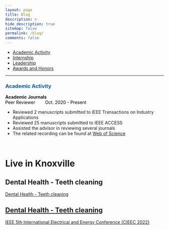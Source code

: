 ```yaml
---
layout: page
title: Blog
description: >
hide_description: true
sitemap: false
permalink: /blog/
comments: false
---
```


<!--

                                                                                                                                                                    
-->
<div id="toc_container">
<!--
<a class="toc_title" style="font-size: 15px;" id="toc"> <b>TOC of This Page</b> </a>
-->
  <ul class="toc_list">
    <li><a href="#Academic Activity">Academic Activity</a></li>
    <li><a href="#Internship">Internship</a></li>
    <li><a href="#Leadership">Leadership</a></li>
    <li><a href="#Awards and Honors">Awards and Honors</a></li>
  </ul>
</div>

<hr>

<h3 class="h2" style="color: rgb(1,92,171)" id="Academic Activity">Academic Activity</h3>
<div id="Peer Reviewer">
   <strong>Academic Journals</strong><br>
   <a style="margin-right: 2em;color: black;"><span class="icon-user" style="font-size: 10px;"></span> Peer Reviewer</a>   <a style="margin-right: 2em;color: black;"><span class="icon-clock" style="font-size: 10px;"></span> Oct. 2020 - Present</a><br>

 <ul>
    <li> Reviewed 2 manuscripts submitted to IEEE Transactions on Industry Applications </li>
    <li> Reviewed 25 manuscripts submitted to IEEE ACCESS </li>
    <li> Assisted the advisor in reviewing several journals </li>
    <li> The related recording can be found at  <a href="https://www.webofscience.com/wos/author/record/1963852" title="Peer Review Record" target="_blank" alt="Clarivate"> <span class="icon-clarivate-logo"><span class="path1"></span><span class="path2"></span><span class="path3"></span></span> <span aria-hidden="true"> Web of Science </span><span class="sr-only"></span></a> </li>
  </ul>


<!-- <span style="float: right;"> <a href="/publications/2021IES">Reading details</a><span class="icon-arrow-right2" style="font-size:12px;margin:0 0.5em 0 0.5em;"></span></span>
-->


</div>

<br>

# Live in Knoxville
## Dental Health - Teeth cleaning
[Dental Health - Teeth cleaning](https://eejyin.notion.site/Dental-Health-in-Knoxville-d9d41931773741a89e5f179120d4c0b2)
## [Dental Health - Teeth cleaning](https://eejyin.notion.site/Dental-Health-in-Knoxville-d9d41931773741a89e5f179120d4c0b2)
<a href="http://www.cieec-conf.org/" target="_blank">IEEE 5th International Electrical and Energy Conference (CIEEC 2022)</a>